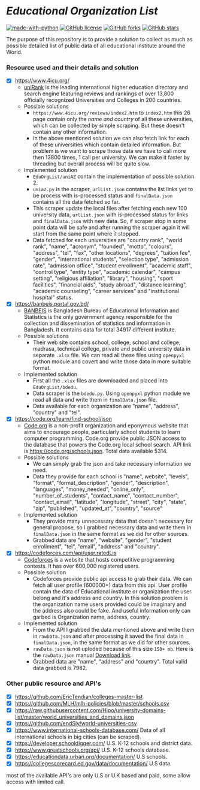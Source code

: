 # *Educational Organization List*
[![made-with-python](https://img.shields.io/badge/Made%20with-Python-1f425f.svg)](https://www.python.org/)
[![GitHub license](https://img.shields.io/github/license/ShouravAhmed/EduOrgList.svg)](https://github.com/ShouravAhmed/EduOrgList/blob/main/LICENSE)
[![GitHub forks](https://img.shields.io/github/forks/ShouravAhmed/EduOrgList.svg?style=social&label=Fork)](https://github.com/ShouravAhmed/EduOrgList)
[![GitHub stars](https://img.shields.io/github/stars/ShouravAhmed/EduOrgList.svg?style=social&label=Stars)](https://github.com/ShouravAhmed/EduOrgList)

The purpose of this repository is to provide a solution to collect as much as possible detailed list of public data of all educational institute around the World.

### Resource used and their details and solution

* [x] https://www.4icu.org/
  * [uniRank](https://www.4icu.org/) is the leading international higher education directory and search engine featuring reviews and rankings of over 13,800 officially recognized Universities and Colleges in 200 countries.
  * Possible solutions
    * `https://www.4icu.org/reviews/index2.htm` to `index2.htm` this 26 page contain only the *name and country* of all these universities, which can be collected by simple scraping. But these doesn't contain any other information.
    * In the above mentioned solution we can also fetch link for each of these universities which contain detailed information. But problem is we want to scrape those data we have to call more then 13800 times, 1 call per university. We can make it faster by threading but overall process will be quite slow.
  * Implemented solution
    * `EduOrgList/uniAZ` contain the implementation of possible solution 2.
    * `uniaz.py` is the scraper, `urlList.json` contains the list links yet to be process with is-processed status and `finalData.json` contains all the data fetched so far.
    * This scraper update the local files after fetching each new 100 university data, `urlList.json` with is-processed status for links and `finalData.json` with new data. So, if scraper stop in some point data will be safe and after running the scraper again it will start from the same point where it stopped.
    * Data fetched for each universities are "country rank", "world rank", "name", "acronym", "founded", "motto", "colours", "address", "tel", "fax", "other locations", "degrees", "tuition fee", "gender", "international students", "selection type", "admission rate", "admission office", "student enrollment", "academic staff", "control type", "entity type", "academic calendar", "campus setting", "religious affiliation", "library", "housing", "sport facilities", "financial aids", "study abroad", "distance learning", "academic counseling", "career services" and "institutional hospital" status.
* [x] https://banbeis.portal.gov.bd/
  * [BANBEIS](https://banbeis.portal.gov.bd/) is Bangladesh Bureau of Educational Information and Statistics is the only government agency responsible for the collection and dissemination of statistics and information in Bangladesh. It contains data for total 34917 different institute.
  * Possible solutions
    * Their web site contains school, college, school and college, madrasa, technical college, private and public university data in separate `.xlsx` file. We can read all these files using `openpyxl` python module and covert and write those data in more suitable format.
  * Implemented solution
    * First all the `.xlsx` files are downloaded and placed into `EduOrgList/bdedu`.
    * Data scraper is the `bdedu.py`. Using `openpyxl` python module we read all data and write them in `finalData.json` file.
    * Data available for each organization are "name", "address", "country" and "tel".
* [x] https://code.org/learn/find-school/json
  * [Code.org](https://code.org) is a non-profit organization and eponymous website that aims to encourage people, particularly school students to learn computer programming. Code.org provide public JSON access to the database that powers the Code.org local school search. API link is https://code.org/schools.json. Total data available 5314.
  * Possible solutions
    * We can simply grab the json and take necessary information we need.
    * Data they provide for each school is "name", website", "levels", "format", "format_description", "gender", "description", "languages", "money_needed", "online_only", "number_of_students", "contact_name", "contact_number", "contact_email", "latitude", "longitude", "street", "city", "state", "zip", "published", "updated_at", "country", "source"
  * Implemented solution
    * They provide many unnecessary data that doesn't necessary for general propose, so I grabbed necessary data and write them in `finalData.json` in the same format as we did for other sources.
    * Grabbed data are "name", "website", "gender", "student enrollment", "tel", "email", "address" and "country".
* [x] https://codeforces.com/api/user.ratedLis
  * [Codeforces](https://codeforces.com/) is a website that hosts competitive programming contests. It has over 600,000 registered users.
  * Possible solution
    * Codeforces provide public api access to grab their data. We can fetch all user profile (600000+) data from this api. User profile contain the data of Educational institute or organization the user belong and it's address and country. In this solution problem is the organization name users provided could be imaginary and the address also could be fake. And useful information only can garbed is Organization name, address, country.
  * Implemented solution
    * From the API I grabbed the data mentioned above and write them in `rawData.json` and after processing it saved the final data in `finalData.json`, in the same format as we did for other sources.
    * `rawData.json` is not uploded because of this size `150+ mb`. Here is the `rawData.json` manual [Download link](https://drive.google.com/file/d/1GquQxqgedmO_Tut2tAXa5_yBQXT1XyJ3/view?usp=sharing).
    * Grabbed data are "name", "address" and "country". Total valid data grabbed is 7962.

### Other public resource and API's

* [x] https://github.com/EricTendian/colleges-master-list
* [x] https://github.com/MLH/mlh-policies/blob/master/schools.csv
* [x] https://raw.githubusercontent.com/Hipo/university-domains-list/master/world_universities_and_domains.json
* [x] https://github.com/endSly/world-universities-csv
* [x] https://www.international-schools-database.com/ Data of all international schools in big cities (can be scraped).
* [x] https://developer.schooldigger.com/ U.S. K-12 schools and district data.
* [x] https://www.greatschools.org/api/ U.S. K-12 schools database.
* [x] https://educationdata.urban.org/documentation/ U.S schools.
* [x] https://collegescorecard.ed.gov/data/documentation/ U.S data.

most of the available API's are only U.S or U.K based and paid, some allow access with limited call.
